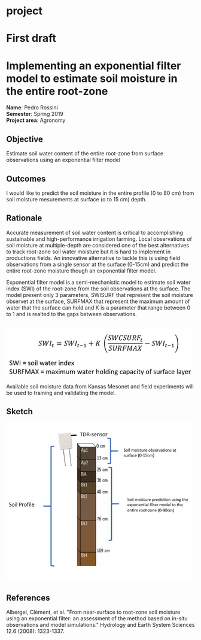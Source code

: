 # project
# First draft 

# Implementing an exponential filter model to estimate soil moisture in the entire root-zone

**Name**: Pedro Rossini <br/>
**Semester**: Spring 2019 <br/>
**Project area**: Agronomy


## Objective

Estimate soil water content of the entire root-zone from surface observations using an exponential filter model

## Outcomes

I would like to predict the soil moisture in the entire profile (0 to 80 cm) from soil moisture mesurements at surface (o to 15 cm) depth.


## Rationale

Accurate measurement of soil water content is critical to accomplishing sustainable and high-performance irrigation farming. Local observations of soil moisture at multiple-depth are considered one of the best alternatives to track root-zone soil water moisture but it is hard to implement in productions fields. An innovative alternative to tackle this is using field observations from a single sensor at the surface (0-15cm) and predict the entire root-zone moisture though an exponential filter model.

Exponential filter model is a semi-mechanistic model to estimate soil water index (SWI) of the root-zone from the soil observations at the surface. The model present only 3 parameters, SWISURF that represent the soil moisture observet at the surface, SURFMAX that represent the maximum amount of water that the surface can hold and K is a parameter that range between 0 to 1 and is realted to the gaps between observations.

<br/>
<img src="SWI_eq.JPG" alt="sketch_image" width="500"/>
<br/>
 

Available soil moisture data from Kansas Mesonet and field experiments will be used to training and validating the model.

## Sketch
 
<img src="Soil_2.JPG" alt="sketch_image" width="500"/>

## References
Albergel, Clément, et al. "From near-surface to root-zone soil moisture using an exponential filter: an assessment of the method based on in-situ observations and model simulations." Hydrology and Earth System Sciences 12.6 (2008): 1323-1337.




